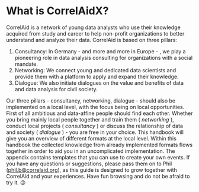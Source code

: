 # What is CorrelAidX?

CorrelAid is a network of young data analysts who use their knowledge acquired from study and career to help non-profit organizations to better understand and analyze their data. CorrelAid is based on three pillars:

1. Consultancy: In Germany  - and more and more in Europe - , we play a pioneering role in data analysis consulting for organizations with a social mandate. 
2. Networking: We connect young and dedicated data scientists and provide them with a platform to apply and expand their knowledge. 
3. Dialogue: We also initiate dialogues on the value and benefits of data and data analysis for civil society. 

Our three pillars - consultancy, networking, dialogue - should also be implemented on a local level, with the focus being on local opportunities. First of all ambitious and data-affine people should find each other. Whether you bring mainly local people together and train them \( _networking_ \), conduct local projects \( _consultancy_ \) or discuss the relationship of data and society \( _dialogue_ \) - you are free in your choice. This handbook will give you an overview of different formats at the local level. Within this handbook the collected knowledge from already implemented formats flows together in order to aid you in an uncomplicated implementation. The appendix contains templates that you can use to create your own events. If you have any questions or suggestions, please pass them on to Phil \([phil.b@correlaid.org](mailto:phil.b@correlaid.org)\), as this guide is designed to grow together with CorrelAid and your experiences. Have fun browsing and do not be afraid to try it. 😉 






